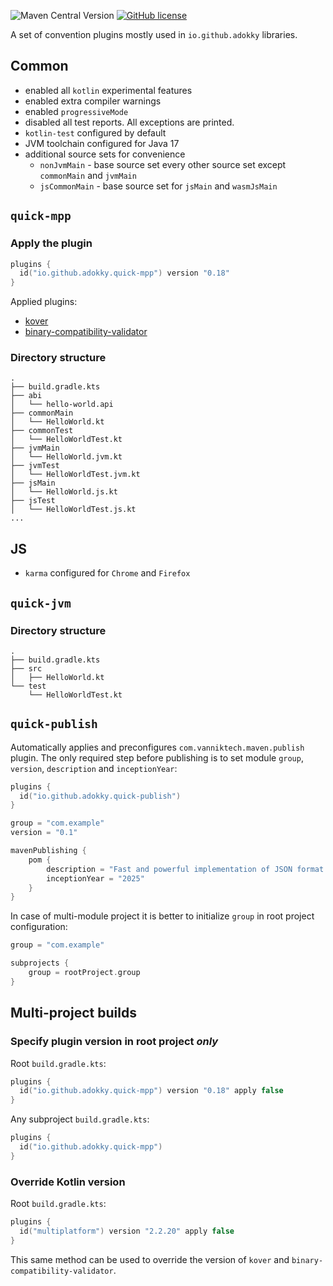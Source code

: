 ![Maven Central Version](https://img.shields.io/maven-central/v/io.github.adokky/quick-mpp)
[![GitHub license](https://img.shields.io/badge/license-Apache%20License%202.0-blue.svg?style=flat)](https://www.apache.org/licenses/LICENSE-2.0)

A set of convention plugins mostly used in `io.github.adokky` libraries.

## Common

* enabled all `kotlin` experimental features
* enabled extra compiler warnings
* enabled `progressiveMode`
* disabled all test reports. All exceptions are printed.
* `kotlin-test` configured by default
* JVM toolchain configured for Java 17
* additional source sets for convenience
  * `nonJvmMain` - base source set every other source set except `commonMain` and `jvmMain`
  * `jsCommonMain` - base source set for `jsMain` and `wasmJsMain`

## `quick-mpp`

### Apply the plugin

```kotlin
plugins {
  id("io.github.adokky.quick-mpp") version "0.18"
}
```

Applied plugins:
* [kover](https://github.com/Kotlin/kotlinx-kover)
* [binary-compatibility-validator](https://github.com/Kotlin/binary-compatibility-validator)

### Directory structure

```text
.
├── build.gradle.kts
├── abi
│   └── hello-world.api
├── commonMain
│   └── HelloWorld.kt
├── commonTest
│   └── HelloWorldTest.kt
├── jvmMain
│   └── HelloWorld.jvm.kt
├── jvmTest
│   └── HelloWorldTest.jvm.kt
├── jsMain
│   └── HelloWorld.js.kt
├── jsTest
│   └── HelloWorldTest.js.kt
...
```

## JS

* `karma` configured for `Chrome` and `Firefox`

## `quick-jvm`

### Directory structure

```text
.
├── build.gradle.kts
├── src
│   ├── HelloWorld.kt
└── test
    └── HelloWorldTest.kt
```

## `quick-publish`

Automatically applies and preconfigures `com.vanniktech.maven.publish` plugin.
The only required step before publishing is to set module `group`, `version`, `description` and `inceptionYear`:

```kotlin
plugins {
  id("io.github.adokky.quick-publish")
}

group = "com.example"
version = "0.1"

mavenPublishing {
    pom {
        description = "Fast and powerful implementation of JSON format for kotlinx.serialization"
        inceptionYear = "2025"
    }
}
```

In case of multi-module project it is better to initialize `group` in root project configuration:

```kotlin
group = "com.example"

subprojects {
    group = rootProject.group
}
```

## Multi-project builds

### Specify plugin version in root project *only*

Root `build.gradle.kts`:

```kotlin
plugins {
  id("io.github.adokky.quick-mpp") version "0.18" apply false
}
```

Any subproject `build.gradle.kts`:

```kotlin
plugins {
  id("io.github.adokky.quick-mpp")
}
```

### Override Kotlin version

Root `build.gradle.kts`:

```kotlin
plugins {
  id("multiplatform") version "2.2.20" apply false
}
```

This same method can be used to override the version of `kover` and `binary-compatibility-validator`.